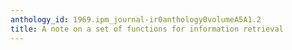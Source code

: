 ```yaml
---
anthology_id: 1969.ipm_journal-ir0anthology0volumeA5A1.2
title: A note on a set of functions for information retrieval
---
```

